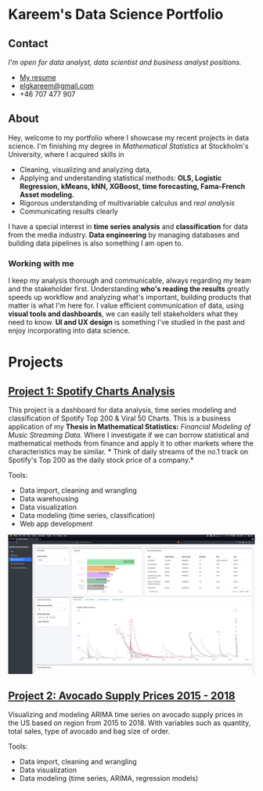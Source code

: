 # Kareem's Data Science Portfolio

## Contact
*I'm open for data analyst, data scientist and business analyst positions.*
- [My resume](https://resume.io/r/EPLJ0VGgW)
- <elgkareem@gmail.com>
- +46 707 477 907

## About

Hey, welcome to my portfolio where I showcase my recent projects in data science. I'm finishing my degree in *Mathematical Statistics* at Stockholm's University, where I acquired skills in 
- Cleaning, visualizing and analyzing data, 
- Applying and understanding statistical methods: **OLS, Logistic Regression, kMeans, kNN, XGBoost, time forecasting, Fama-French Asset modeling.**
- Rigorous understanding of multivariable calculus and *real analysis*
- Communicating results clearly

I have a special interest in **time series analysis** and **classification** for data from the media industry. **Data engineering** by managing databases and building data pipelines is also something I am open to.

### Working with me

I keep my analysis thorough and communicable, always regarding my team and the stakeholder first. Understanding **who's reading the results** greatly speeds up workflow and analyzing what's important, building products that matter is what I'm here for. I value efficient communication of data, using **visual tools and dashboards**, we can easily tell stakeholders what they need to know. **UI and UX design** is something I've studied in the past and enjoy incorporating into data science. 

# Projects

## [Project 1: Spotify Charts Analysis](https://github.com/elgindykareem/spotifychartsanalysis)

This project is a dashboard for data analysis, time series modeling and classification of Spotify Top 200 & Viral 50 Charts. This is a business application of my **Thesis in Mathematical Statistics:** *Financial Modeling of Music Streaming Data.* Where I investigate if we can borrow statistical and mathematical methods from finance and apply it to other markets where the characteristics may be similar. * Think of daily streams of the no.1 track on Spotify's Top 200 as the daily stock price of a company.*

Tools:
- Data import, cleaning and wrangling
- Data warehousing
- Data visualization
- Data modeling (time series, classification)
- Web app development

![](/images/dashboardimage1.png)

## [Project 2: Avocado Supply Prices 2015 - 2018](https://github.com/elgindykareem/Avocado-Prices)

Visualizing and modeling ARIMA time series on avocado supply prices in the US based on region from 2015 to 2018. With variables such as quantity, total sales, type of avocado and bag size of order.

Tools:
- Data import, cleaning and wrangling
- Data visualization
- Data modeling (time series, ARIMA, regression models)